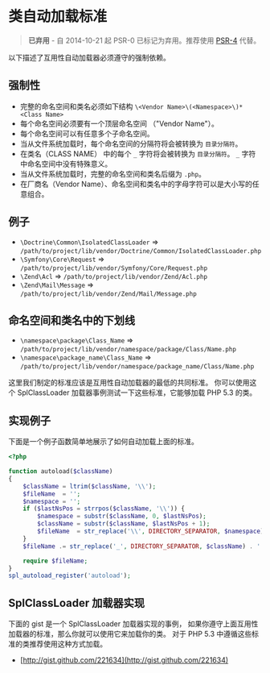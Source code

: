类自动加载标准
====================

> **已弃用** - 自 2014-10-21 起 PSR-0 已标记为弃用。推荐使用 [PSR-4] 代替。

[PSR-4]: http://www.php-fig.org/psr/psr-4/

以下描述了互用性自动加载器必须遵守的强制依赖。

强制性
---------

* 完整的命名空间和类名必须如下结构 `\<Vendor Name>\(<Namespace>\)*<Class Name>`
* 每个命名空间必须要有一个顶层命名空间 （"Vendor Name"）。
* 每个命名空间可以有任意多个子命名空间。
* 当从文件系统加载时，每个命名空间的分隔符将会被转换为 `目录分隔符`。
* 在类名（CLASS NAME） 中的每个 `_` 字符将会被转换为 `目录分隔符`。
  `_` 字符中命名空间中没有特殊意义。
* 当从文件系统加载时，完整的命名空间和类名后缀为 `.php`。
* 在厂商名（Vendor Name）、命名空间和类名中的字母字符可以是大小写的任意组合。

例子
--------

* `\Doctrine\Common\IsolatedClassLoader` => `/path/to/project/lib/vendor/Doctrine/Common/IsolatedClassLoader.php`
* `\Symfony\Core\Request` => `/path/to/project/lib/vendor/Symfony/Core/Request.php`
* `\Zend\Acl` => `/path/to/project/lib/vendor/Zend/Acl.php`
* `\Zend\Mail\Message` => `/path/to/project/lib/vendor/Zend/Mail/Message.php`

命名空间和类名中的下划线
-----------------------------------------

* `\namespace\package\Class_Name` => `/path/to/project/lib/vendor/namespace/package/Class/Name.php`
* `\namespace\package_name\Class_Name` => `/path/to/project/lib/vendor/namespace/package_name/Class/Name.php`

这里我们制定的标准应该是互用性自动加载器的最低的共同标准。
你可以使用这个 SplClassLoader 加载器事例测试一下这些标准，它能够加载 PHP 5.3 的类。

实现例子
----------------------

下面是一个例子函数简单地展示了如何自动加载上面的标准。

```php
<?php

function autoload($className)
{
    $className = ltrim($className, '\\');
    $fileName  = '';
    $namespace = '';
    if ($lastNsPos = strrpos($className, '\\')) {
        $namespace = substr($className, 0, $lastNsPos);
        $className = substr($className, $lastNsPos + 1);
        $fileName  = str_replace('\\', DIRECTORY_SEPARATOR, $namespace) . DIRECTORY_SEPARATOR;
    }
    $fileName .= str_replace('_', DIRECTORY_SEPARATOR, $className) . '.php';

    require $fileName;
}
spl_autoload_register('autoload');
```

SplClassLoader 加载器实现
-----------------------------

下面的 gist 是一个 SplClassLoader 加载器实现的事例，
如果你遵守上面互用性加载器的标准，那么你就可以使用它来加载你的类。
对于 PHP 5.3 中遵循这些标准的类推荐使用这种方式加载。

* [http://gist.github.com/221634](http://gist.github.com/221634)

